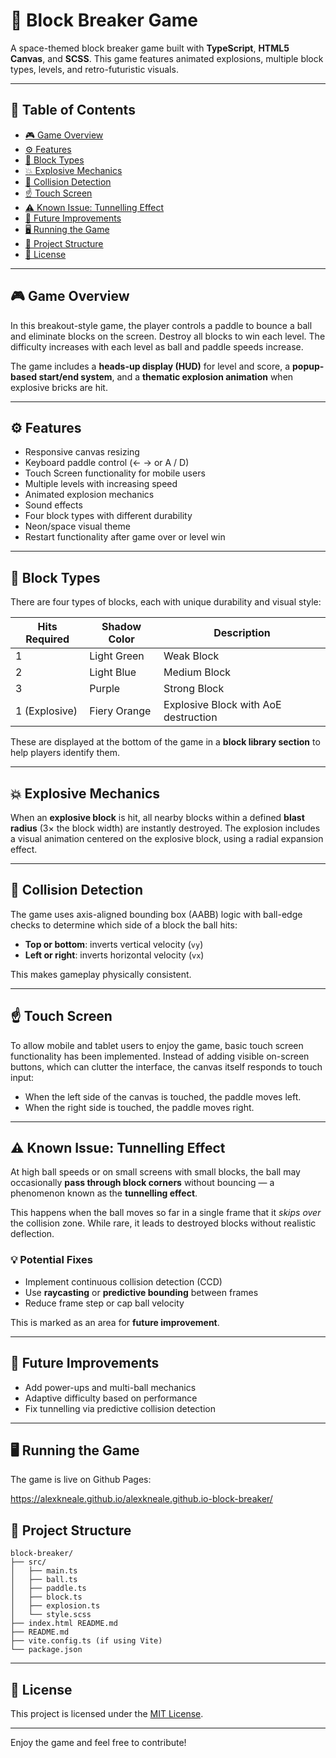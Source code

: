 # 🚀 Block Breaker Game

A space-themed block breaker game built with **TypeScript**, **HTML5 Canvas**, and **SCSS**. This game features animated explosions, multiple block types, levels, and retro-futuristic visuals.

---

## 📖 Table of Contents

-   [🎮 Game Overview](#-game-overview)
-   [⚙️ Features](#️-features)
-   [🧱 Block Types](#-block-types)
-   [💥 Explosive Mechanics](#-explosive-mechanics)
-   [📐 Collision Detection](#-collision-detection)
-   [☝️ Touch Screen](#-touch-screen)
-   [⚠️ Known Issue: Tunnelling Effect](#️-known-issue-tunnelling-effect)
-   [🔧 Future Improvements](#-future-improvements)
-   [🖥️ Running the Game](#️-running-the-game)
-   [📁 Project Structure](#-project-structure)
-   [📜 License](#-license)

---

## 🎮 Game Overview

In this breakout-style game, the player controls a paddle to bounce a ball and eliminate blocks on the screen. Destroy all blocks to win each level. The difficulty increases with each level as ball and paddle speeds increase.

The game includes a **heads-up display (HUD)** for level and score, a **popup-based start/end system**, and a **thematic explosion animation** when explosive bricks are hit.

---

## ⚙️ Features

-   Responsive canvas resizing
-   Keyboard paddle control (← → or A / D)
-   Touch Screen functionality for mobile users
-   Multiple levels with increasing speed
-   Animated explosion mechanics
-   Sound effects
-   Four block types with different durability
-   Neon/space visual theme
-   Restart functionality after game over or level win

---

## 🧱 Block Types

There are four types of blocks, each with unique durability and visual style:

| Hits Required | Shadow Color | Description                          |
| ------------- | ------------ | ------------------------------------ |
| 1             | Light Green  | Weak Block                           |
| 2             | Light Blue   | Medium Block                         |
| 3             | Purple       | Strong Block                         |
| 1 (Explosive) | Fiery Orange | Explosive Block with AoE destruction |

These are displayed at the bottom of the game in a **block library section** to help players identify them.

---

## 💥 Explosive Mechanics

When an **explosive block** is hit, all nearby blocks within a defined **blast radius** (3× the block width) are instantly destroyed. The explosion includes a visual animation centered on the explosive block, using a radial expansion effect.

---

## 📐 Collision Detection

The game uses axis-aligned bounding box (AABB) logic with ball-edge checks to determine which side of a block the ball hits:

-   **Top or bottom**: inverts vertical velocity (`vy`)
-   **Left or right**: inverts horizontal velocity (`vx`)

This makes gameplay physically consistent.

---

## ☝️ Touch Screen

To allow mobile and tablet users to enjoy the game, basic touch screen functionality has been implemented. Instead of adding visible on-screen buttons, which can clutter the interface, the canvas itself responds to touch input:

-   When the left side of the canvas is touched, the paddle moves left.
-   When the right side is touched, the paddle moves right.

---

## ⚠️ Known Issue: Tunnelling Effect

At high ball speeds or on small screens with small blocks, the ball may occasionally **pass through block corners** without bouncing — a phenomenon known as the **tunnelling effect**.

This happens when the ball moves so far in a single frame that it _skips over_ the collision zone. While rare, it leads to destroyed blocks without realistic deflection.

### 💡 Potential Fixes

-   Implement continuous collision detection (CCD)
-   Use **raycasting** or **predictive bounding** between frames
-   Reduce frame step or cap ball velocity

This is marked as an area for **future improvement**.

---

## 🔧 Future Improvements

-   Add power-ups and multi-ball mechanics
-   Adaptive difficulty based on performance
-   Fix tunnelling via predictive collision detection

---

## 🖥️ Running the Game

The game is live on Github Pages:

https://alexkneale.github.io/alexkneale.github.io-block-breaker/

## 📁 Project Structure

```
block-breaker/
├── src/
│   ├── main.ts
│   ├── ball.ts
│   ├── paddle.ts
│   ├── block.ts
│   ├── explosion.ts
│   └── style.scss
├── index.html README.md
├── README.md
├── vite.config.ts (if using Vite)
└── package.json
```

---

## 📜 License

This project is licensed under the [MIT License](LICENSE).

---

Enjoy the game and feel free to contribute!
